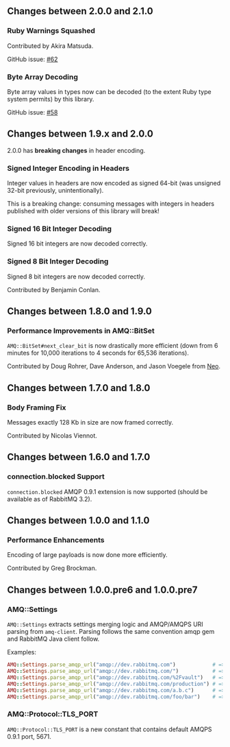 ## Changes between 2.0.0 and 2.1.0

### Ruby Warnings Squashed

Contributed by Akira Matsuda.

GitHub issue: [#62](https://github.com/ruby-amqp/amq-protocol/pull/62)

### Byte Array Decoding

Byte array values in types now can be
decoded (to the extent Ruby type system
permits) by this library.

GitHub issue: [#58](https://github.com/ruby-amqp/amq-protocol/issues/58)



## Changes between 1.9.x and 2.0.0

2.0.0 has **breaking changes** in header encoding.

### Signed Integer Encoding in Headers

Integer values in headers are now encoded as signed 64-bit
(was unsigned 32-bit previously, unintentionally).

This is a breaking change: consuming messages with integers in headers
published with older versions of this library will break!

### Signed 16 Bit Integer Decoding

Signed 16 bit integers are now decoded correctly.

### Signed 8 Bit Integer Decoding

Signed 8 bit integers are now decoded correctly.

Contributed by Benjamin Conlan.



## Changes between 1.8.0 and 1.9.0

### Performance Improvements in AMQ::BitSet

`AMQ::BitSet#next_clear_bit` is now drastically more efficient
(down from 6 minutes for 10,000 iterations to 4 seconds for 65,536 iterations).

Contributed by Doug Rohrer, Dave Anderson, and Jason Voegele from
[Neo](http://www.neo.com).


## Changes between 1.7.0 and 1.8.0

### Body Framing Fix

Messages exactly 128 Kb in size are now framed correctly.

Contributed by Nicolas Viennot.


## Changes between 1.6.0 and 1.7.0

### connection.blocked Support

`connection.blocked` AMQP 0.9.1 extension is now supported
(should be available as of RabbitMQ 3.2).


## Changes between 1.0.0 and 1.1.0

### Performance Enhancements

Encoding of large payloads is now done more efficiently.

Contributed by Greg Brockman.


## Changes between 1.0.0.pre6 and 1.0.0.pre7

### AMQ::Settings

`AMQ::Settings` extracts settings merging logic and AMQP/AMQPS URI parsing from `amq-client`.
Parsing follows the same convention amqp gem and RabbitMQ Java client follow.

Examples:

``` ruby
AMQ::Settings.parse_amqp_url("amqp://dev.rabbitmq.com")            # => vhost is nil, so default (/) will be used
AMQ::Settings.parse_amqp_url("amqp://dev.rabbitmq.com/")           # => vhost is an empty string
AMQ::Settings.parse_amqp_url("amqp://dev.rabbitmq.com/%2Fvault")   # => vhost is /vault
AMQ::Settings.parse_amqp_url("amqp://dev.rabbitmq.com/production") # => vhost is production
AMQ::Settings.parse_amqp_url("amqp://dev.rabbitmq.com/a.b.c")      # => vhost is a.b.c
AMQ::Settings.parse_amqp_url("amqp://dev.rabbitmq.com/foo/bar")    # => ArgumentError
```


### AMQ::Protocol::TLS_PORT

`AMQ::Protocol::TLS_PORT` is a new constant that contains default AMQPS 0.9.1 port,
5671.

